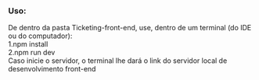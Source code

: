 ### Uso:
De dentro da pasta Ticketing-front-end, use, dentro de um terminal (do IDE ou do computador):
</br> 1.npm install
</br> 2.npm run dev
</br> Caso inicie o servidor, o terminal lhe dará o link do servidor local de desenvolvimento front-end
